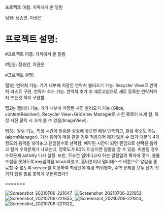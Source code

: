 
프로젝트 이름:
지옥에서 온 알람


팀원:
정승안, 이권은


프로젝트 설명:
=======
#프로젝트 이름:
지옥에서 온 알람


#팀원:
정승안, 이권은


#프로젝트 설명:

탭1은 연락처 기능. 기기 내부에 저장된 연락처 불러오기 가능. Recycler View로 연락처 리스트 구현. 연락처 추가 가능. 연락처 추가 후 새로고침으로 새로 등록한 연락처까지 뜨는것 까지 구현함.

탭2는 갤러리 기능. 기기 내부에 저장된 사진 불러오기 가능 (Glide, contentResolver). Recycler View+GridView Manager로 사진 목록이 뜨게 함. 특정 사진 클릭 시 크게 볼 수 있음(ImageView).

탭3는 알람 기능. 특정 시간에 알람을 설정해 놓으면 매일 반복되고, 알람 취소도 가능(alarmManager). 기상 음악이 매일 같을 경우 적응되어 깨지 않을 수 있기 때문에 4개 정도의 음악을 넣어놓고 랜덤함수로 선택함. 예약된 시간이 되면 랜덤으로 선택된 음악과 함께 수학문제가 나오는데, 정확도가 80% 이상이면 알람을 끌 수 있음. 미만일 경우 수학문제 activity 다시 실행.
또한, 무조건 일어나고자 하는 알람앱의 목저에 맞게, 볼륨 조절을 못하도록 key입력을 block하였고, 홈버튼이나 멀티태스크 버튼으로 알람을 종료할 수 없도록 service를 이용하여 최상단에 뷰를 띄워놓아, 수학 문제를 모두 풀기 전까지 앱을 종료 못하게 구현하였다!!

=======



![Screenshot_20210706-221647_    ](https://user-images.githubusercontent.com/63151413/124607284-a6d85700-dea8-11eb-9408-4776c0521734.jpg)
![Screenshot_20210706-221652_    ](https://user-images.githubusercontent.com/63151413/124607314-af309200-dea8-11eb-9b81-4282efa41f13.jpg)
![Screenshot_20210706-221655_    ](https://user-images.githubusercontent.com/63151413/124607329-b35caf80-dea8-11eb-9dab-a3e84e38588c.jpg)
![Screenshot_20210706-221810_    ](https://user-images.githubusercontent.com/63151413/124607347-b788cd00-dea8-11eb-8b72-c9fa489aba9e.jpg)
![Screenshot_20210706-221922_    ](https://user-images.githubusercontent.com/63151413/124607368-bd7eae00-dea8-11eb-98b7-440cd40a6fe2.jpg)

